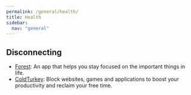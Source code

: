 ```yaml
---
permalink: /general/health/
title: Health
sidebar:
  nav: "general"
---
```


## Disconnecting

- [Forest](https://www.forestapp.cc/): An app that helps you stay focused on the important things in life.
- [ColdTurkey](https://getcoldturkey.com/): Block websites, games and applications to boost your productivity and reclaim your free time.
